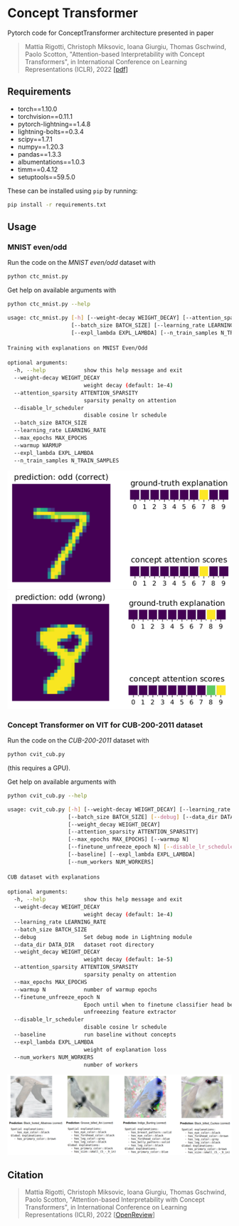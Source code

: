 # Concept Transformer

Pytorch code for ConceptTransformer architecture presented in paper
> Mattia Rigotti, Christoph Miksovic, Ioana Giurgiu, Thomas Gschwind, Paolo Scotton, "Attention-based Interpretability with Concept Transformers",
in International Conference on Learning Representations (ICLR), 2022 [[pdf]](https://openreview.net/pdf?id=kAa9eDS0RdO)

## Requirements

* torch==1.10.0
* torchvision==0.11.1
* pytorch-lightning==1.4.8
* lightning-bolts==0.3.4
* scipy==1.7.1
* numpy==1.20.3
* pandas==1.3.3
* albumentations==1.0.3
* timm==0.4.12
* setuptools==59.5.0

These can be installed using `pip` by running:

```bash
pip install -r requirements.txt
```


## Usage

### MNIST even/odd

Run the code on the *MNIST even/odd* dataset with

```bash
python ctc_mnist.py
```
Get help on available arguments with
```bash
python ctc_mnist.py --help
```

```bash
usage: ctc_mnist.py [-h] [--weight-decay WEIGHT_DECAY] [--attention_sparsity ATTENTION_SPARSITY] [--disable_lr_scheduler]
                    [--batch_size BATCH_SIZE] [--learning_rate LEARNING_RATE] [--max_epochs MAX_EPOCHS] [--warmup WARMUP]
                    [--expl_lambda EXPL_LAMBDA] [--n_train_samples N_TRAIN_SAMPLES]

Training with explanations on MNIST Even/Odd

optional arguments:
  -h, --help            show this help message and exit
  --weight-decay WEIGHT_DECAY
                        weight decay (default: 1e-4)
  --attention_sparsity ATTENTION_SPARSITY
                        sparsity penalty on attention
  --disable_lr_scheduler
                        disable cosine lr schedule
  --batch_size BATCH_SIZE
  --learning_rate LEARNING_RATE
  --max_epochs MAX_EPOCHS
  --warmup WARMUP
  --expl_lambda EXPL_LAMBDA
  --n_train_samples N_TRAIN_SAMPLES
```


 <img src="/figs/binary_mnist_correct.png" width="500">
 <img src="/figs/binary_mnist_error.png" width="500">

### Concept Transformer on VIT for CUB-200-2011 dataset

Run the code on the *CUB-200-2011* dataset with

```bash
python cvit_cub.py
```
(this requires a GPU).

Get help on available arguments with
```bash
python cvit_cub.py --help
```

```bash
usage: cvit_cub.py [-h] [--weight-decay WEIGHT_DECAY] [--learning_rate LEARNING_RATE]
                   [--batch_size BATCH_SIZE] [--debug] [--data_dir DATA_DIR]
                   [--weight_decay WEIGHT_DECAY]
                   [--attention_sparsity ATTENTION_SPARSITY]
                   [--max_epochs MAX_EPOCHS] [--warmup N]
                   [--finetune_unfreeze_epoch N] [--disable_lr_scheduler]
                   [--baseline] [--expl_lambda EXPL_LAMBDA]
                   [--num_workers NUM_WORKERS]

CUB dataset with explanations

optional arguments:
  -h, --help            show this help message and exit
  --weight-decay WEIGHT_DECAY
                        weight decay (default: 1e-4)
  --learning_rate LEARNING_RATE
  --batch_size BATCH_SIZE
  --debug               Set debug mode in Lightning module
  --data_dir DATA_DIR   dataset root directory
  --weight_decay WEIGHT_DECAY
                        weight decay (default: 1e-5)
  --attention_sparsity ATTENTION_SPARSITY
                        sparsity penalty on attention
  --max_epochs MAX_EPOCHS
  --warmup N            number of warmup epochs
  --finetune_unfreeze_epoch N
                        Epoch until when to finetune classifier head before
                        unfreeezing feature extractor
  --disable_lr_scheduler
                        disable cosine lr schedule
  --baseline            run baseline without concepts
  --expl_lambda EXPL_LAMBDA
                        weight of explanation loss
  --num_workers NUM_WORKERS
                        number of workers
```

 <img src="/figs/cub_examples.png" width="800">


## Citation
> Mattia Rigotti, Christoph Miksovic, Ioana Giurgiu, Thomas Gschwind, Paolo Scotton, "Attention-based Interpretability with Concept Transformers",
in International Conference on Learning Representations (ICLR), 2022 [[OpenReview](https://openreview.net/pdf?id=kAa9eDS0RdO)]



